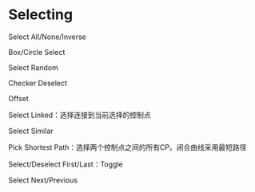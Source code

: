 # Selecting

Select All/None/Inverse

Box/Circle Select

Select Random

Checker Deselect

  Offset

Select Linked：选择连接到当前选择的控制点

Select Similar

Pick Shortest Path：选择两个控制点之间的所有CP。闭合曲线采用最短路径

Select/Deselect First/Last：Toggle

Select Next/Previous
